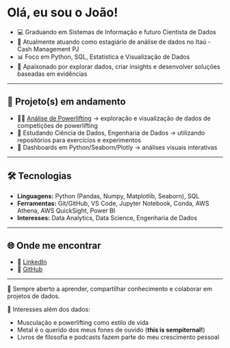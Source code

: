 # Olá, eu sou o João!

- 💻 Graduando em Sistemas de Informação e futuro Cientista de Dados
- 🔭 Atualmente atuando como estagiário de análise de dados no Itaú - Cash Management PJ
- 📊 Foco em Python, SQL, Estatística e Visualização de Dados
- 🚀 Apaixonado por explorar dados, criar insights e desenvolver soluções baseadas em evidências  

---

## 🚀 Projeto(s) em andamento
- 🏋️‍♂️ [Análise de Powerlifting](https://github.com/joas-ds/analise-powerlifting-db) → exploração e visualização de dados de competições de powerlifting
- 🌱 Estudando Ciência de Dados, Engenharia de Dados → utilizando repositórios para exercícios e experimentos
- 🔎 Dashboards em Python/Seaborn/Plotly → análises visuais interativas

---

## 🛠️ Tecnologias
- **Linguagens:** Python (Pandas, Numpy, Matplotlib, Seaborn), SQL  
- **Ferramentas:** Git/GitHub, VS Code, Jupyter Notebook, Conda, AWS Athena, AWS QuickSight, Power BI
- **Interesses:** Data Analytics, Data Science, Engenharia de Dados  

---

## 🌐 Onde me encontrar
- 💼 [LinkedIn](https://www.linkedin.com/in/jo%C3%A3o-victor-caetano-narducci/)  
- 🐙 [GitHub](https://github.com/joas-ds)  

---

🤝 Sempre aberto a aprender, compartilhar conhecimento e colaborar em projetos de dados.

🧩 Interesses além dos dados:
- Musculação e powerlifting como estilo de vida
- Metal é o querido dos meus fones de ouvido (**this is sempiternal!**)
- Livros de filosofia e podcasts fazem parte do meu crescimento pessoal
